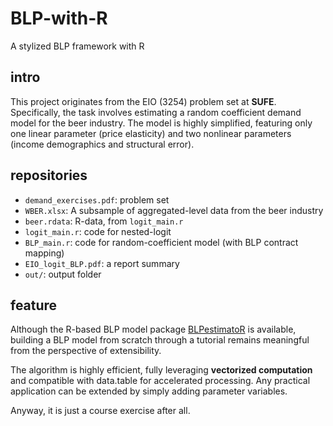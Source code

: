 # BLP-with-R
A stylized BLP framework with R

## intro

This project originates from the EIO (3254) problem set at **SUFE**. Specifically, the task involves estimating a random coefficient demand model for the beer industry. The model is highly simplified, featuring only one linear parameter (price elasticity) and two nonlinear parameters (income demographics and structural error).

## repositories

- `demand_exercises.pdf`: problem set
- `WBER.xlsx`: A subsample of aggregated-level data from the beer industry
- `beer.rdata`: R-data, from `logit_main.r`
- `logit_main.r`: code for nested-logit
- `BLP_main.r`: code for random-coefficient model (with BLP contract mapping)
- `EIO_logit_BLP.pdf`: a report summary
- `out/`: output folder

## feature

Although the R-based BLP model package [BLPestimatoR](https://cran.r-project.org/web/packages/BLPestimatoR/vignettes/blp_intro.html) is available, building a BLP model from scratch through a tutorial remains meaningful from the perspective of extensibility.

The algorithm is highly efficient, fully leveraging **vectorized computation** and compatible with data.table for accelerated processing. Any practical application can be extended by simply adding parameter variables.

Anyway, it is just a course exercise after all.
